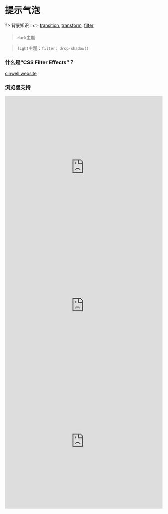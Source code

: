
# 提示气泡

?> 背景知识：:point_right: [transition](https://developer.mozilla.org/zh-CN/docs/Web/CSS/transition), [transform](https://developer.mozilla.org/zh-CN/docs/Web/CSS/transform), [filter](https://developer.mozilla.org/zh-CN/docs/Web/CSS/filter)

> `dark`主题

<vuep template="#poptip-dark"></vuep>

<script v-pre type="text/x-template" id="poptip-dark">
<style>
  main {
    width: 100%;
    padding: 99px 69px;
    display: flex;
    flex-wrap: wrap;
  }
  .cell {
    width: calc(33.33333% - 8px); height: 52px;
    text-align: center;
    line-height: 52px;
    border-radius: 8px;
    background: #F7F5F1;
    cursor: pointer;
    position: relative;
    border-color: #b4a078;
  }
  .cell.empty {
    background: transparent;
    cursor: default;
    pointer-events: none;
  }
  .cell:not(:nth-of-type(3n)) {
    margin-right: 12px;
    margin-bottom: 12px;
  }
  .cell:hover {
    color: #b4a078;
    font-weight: 900;
  }
  .cell[class*=poptip--]::before,
  .cell[class*=poptip--]::after {
    visibility: hidden;
    opacity: 0;
    transform: translate3d(0,0,0);
    transition: all .3s ease .05s;
  }
  .cell[class*=poptip--]:hover::before,
  .cell[class*=poptip--]:hover::after {
    visibility: visible;
    opacity: 1;
  }
  .cell[class*=poptip--]::before {
    content: '';
    position: absolute;
    width: 0; height: 0;
    border: 6px solid transparent;
  }
  .cell[class*=poptip--]::after {
    content: attr(aria-controls);
    position: absolute;
    background: #b4a078;
    font-size: 12px;
    font-weight: normal;
    color: white;
    line-height: 12px;
    padding: 6px 12px;
    white-space: nowrap;
    border-radius: 2px;
    box-shadow: 0px 0px 3px #b4a078;
  }
  .cell[class*=poptip--top]::before {
    border-top-color: inherit;
  }
  .cell[class*=poptip--right]::before {
    border-right-color: inherit;
  }
  .cell[class*=poptip--bottom]::before {
    border-bottom-color: inherit;
  }
  .cell[class*=poptip--left]::before {
    border-left-color: inherit;
  }
  /* top && bottom */
  .cell[class*=poptip--top]::before,
  .cell[class*=poptip--bottom]::before {
    left: calc(50% - 6px);
  }
  .cell[class*=poptip--top]::after,
  .cell[class*=poptip--bottom]::after {
    left: 50%;
    transform: translateX(-50%);
  }
  .cell[class*=poptip--top]::before {
    top: 0px;
  }
  .cell[class*=poptip--top]:hover::before {
    transform: translateX(0%) translateY(-10px);
  }
  .cell[class*=poptip--top]::after {
    bottom: 100%;
    margin-bottom: -1px;
  }
  .cell[class*=poptip--top]:hover::after {
    transform: translateX(-50%) translateY(-10px);
  }
  .cell[class*=poptip--bottom]::before {
    bottom: 0;
  }
  .cell[class*=poptip--bottom]:hover::before {
    transform: translateX(0%) translateY(10px);
  }
  .cell[class*=poptip--bottom]::after {
    top: 100%;
    margin-top: -1px;
  }
  .cell[class*=poptip--bottom]:hover::after {
    transform: translateX(-50%) translateY(10px);
  }
  /* left && right */
  .cell[class*=poptip--right]::before,
  .cell[class*=poptip--left]::before {
    top: calc(50% - 6px);
  }
  .cell[class*=poptip--right]::after,
  .cell[class*=poptip--left]::after {
    top: 50%;
    transform: translateY(-50%);
  }
  .cell[class*=poptip--right]::before {
    right: 0;
  }
  .cell[class*=poptip--right]:hover::before {
    transform: translateX(10px) translateY(0%);
  }
  .cell[class*=poptip--right]::after {
    left: 100%;
    margin-left: -1px;
  }
  .cell[class*=poptip--right]:hover::after {
    transform: translateX(10px) translateY(-50%);;
  }
  .cell[class*=poptip--left]::before {
    left: 0;
  }
  .cell[class*=poptip--left]:hover::before {
    transform: translateX(-10px) translateY(0%);
  }
  .cell[class*=poptip--left]::after {
    right: 100%;
    margin-right: -1px;
  }
  .cell[class*=poptip--left]:hover::after {
    transform: translateX(-10px) translateY(-50%);;
  }
</style>
<template>
  <main>
    <div class="cell poptip--top-left" aria-controls="top-left">top-left</div>
    <div class="cell poptip--top" aria-controls="top">top</div>
    <div class="cell poptip--top-right" aria-controls="top-right">top-right</div>
    <div class="cell poptip--left" aria-controls="left">left</div>
    <div class="cell empty"></div>
    <div class="cell poptip--right" aria-controls="right">right</div>
    <div class="cell poptip--bottom-left" aria-controls="bottom-left">bottom-left</div>
    <div class="cell poptip--bottom" aria-controls="bottom">bottom</div>
    <div class="cell poptip--bottom-right" aria-controls="bottom-right">bottom-right</div>
  </main>
</template>
<script>  
</script>
</script>

> `light`主题：`filter: drop-shadow()`

<vuep template="#poptip-light"></vuep>

<script v-pre type="text/x-template" id="poptip-light">
<style>
  main {
    width: 100%;
    padding: 99px 69px;
    display: flex;
    flex-wrap: wrap;
  }
  .cell {
    width: calc(33.33333% - 8px); height: 52px;
    text-align: center;
    line-height: 52px;
    border-radius: 8px;
    background: #F7F5F1;
    cursor: pointer;
    position: relative;
    border-color: #F7F5F1;
  }
  .cell.empty {
    background: transparent;
    cursor: default;
    pointer-events: none;
  }
  .cell:not(:nth-of-type(3n)) {
    margin-right: 12px;
    margin-bottom: 12px;
  }
  .cell:hover {
    color: #b4a078;
    font-weight: 900;
  }
  .cell[class*=poptip--] {
    
  }
  .cell[class*=poptip--]::before,
  .cell[class*=poptip--]::after {
    visibility: hidden;
    opacity: 0;
    transform: translate3d(0,0,0);
    transition: all .3s ease .05s;

  }
  .cell[class*=poptip--]:hover::before,
  .cell[class*=poptip--]:hover::after {
    visibility: visible;
    opacity: 1;
  }
  .cell[class*=poptip--]::before {
    content: '';
    position: absolute;
    width: 0; height: 0;
    border: 6px solid transparent;
  }
  .cell[class*=poptip--]::after {
    content: attr(aria-controls);
    position: absolute;
    background: #F7F5F1;
    font-size: 12px;
    font-weight: normal;
    line-height: 12px;
    padding: 6px 12px;
    white-space: nowrap;
    border-radius: 2px;
    filter: drop-shadow(0px 0px 1px rgba(180,160,120,.9));
    z-index: -1;
  }
  .cell[class*=poptip--top]::before {
    border-top-color: inherit;
    filter: drop-shadow(0px 1px .5px rgba(180,160,120,.4));
  }
  .cell[class*=poptip--right]::before {
    border-right-color: inherit;
    filter: drop-shadow(-1px 0px .5px rgba(180,160,120,.4));
  }
  .cell[class*=poptip--bottom]::before {
    border-bottom-color: inherit;
    filter: drop-shadow(0px -1px .5px rgba(180,160,120,.4));
  }
  .cell[class*=poptip--left]::before {
    border-left-color: inherit;
    filter: drop-shadow(1px 0px .5px rgba(180,160,120,.4));
  }
  /* top && bottom */
  .cell[class*=poptip--top]::before,
  .cell[class*=poptip--bottom]::before {
    left: calc(50% - 6px);
  }
  .cell[class*=poptip--top]::after,
  .cell[class*=poptip--bottom]::after {
    left: 50%;
    transform: translateX(-50%);
  }
  .cell[class*=poptip--top]::before {
    top: 0px;
  }
  .cell[class*=poptip--top]:hover::before {
    transform: translateX(0%) translateY(-10px);
  }
  .cell[class*=poptip--top]::after {
    bottom: 100%;
    margin-bottom: -1px;
  }
  .cell[class*=poptip--top]:hover::after {
    transform: translateX(-50%) translateY(-10px);
  }
  .cell[class*=poptip--bottom]::before {
    bottom: 0;
  }
  .cell[class*=poptip--bottom]:hover::before {
    transform: translateX(0%) translateY(10px);
  }
  .cell[class*=poptip--bottom]::after {
    top: 100%;
    margin-top: -1px;
  }
  .cell[class*=poptip--bottom]:hover::after {
    transform: translateX(-50%) translateY(10px);
  }
  /* left && right */
  .cell[class*=poptip--right]::before,
  .cell[class*=poptip--left]::before {
    top: calc(50% - 6px);
  }
  .cell[class*=poptip--right]::after,
  .cell[class*=poptip--left]::after {
    top: 50%;
    transform: translateY(-50%);
  }
  .cell[class*=poptip--right]::before {
    right: 0;
  }
  .cell[class*=poptip--right]:hover::before {
    transform: translateX(10px) translateY(0%);
  }
  .cell[class*=poptip--right]::after {
    left: 100%;
    margin-left: -1px;
  }
  .cell[class*=poptip--right]:hover::after {
    transform: translateX(10px) translateY(-50%);;
  }
  .cell[class*=poptip--left]::before {
    left: 0;
  }
  .cell[class*=poptip--left]:hover::before {
    transform: translateX(-10px) translateY(0%);
  }
  .cell[class*=poptip--left]::after {
    right: 100%;
    margin-right: -1px;
  }
  .cell[class*=poptip--left]:hover::after {
    transform: translateX(-10px) translateY(-50%);;
  }
</style>
<template>
  <main>
    <div class="cell poptip--top-left" aria-controls="top-left">top-left</div>
    <div class="cell poptip--top" aria-controls="top">top</div>
    <div class="cell poptip--top-right" aria-controls="top-right">top-right</div>
    <div class="cell poptip--left" aria-controls="left">left</div>
    <div class="cell empty"></div>
    <div class="cell poptip--right" aria-controls="right">right</div>
    <div class="cell poptip--bottom-left" aria-controls="bottom-left">bottom-left</div>
    <div class="cell poptip--bottom" aria-controls="bottom">bottom</div>
    <div class="cell poptip--bottom-right" aria-controls="bottom-right">bottom-right</div>
  </main>
</template>
<script>  
</script>
</script>

### 什么是“CSS Filter Effects”？

[cinwell website](https://www.bestagencies.com/tools/filter-effects-css-generator/ ':include :type=iframe width=100% height=429px')

### 浏览器支持

<iframe
  width="100%"
  height="453px"
  frameborder="0"
  src="https://caniuse.bitsofco.de/embed/index.html?feat=transforms3d&amp;periods=future_1,current,past_1,past_2,past_3&amp;accessible-colours=false">
</iframe>

<iframe
  width="100%"
  height="432px"
  frameborder="0"
  src="https://caniuse.bitsofco.de/embed/index.html?feat=css-transitions&amp;periods=future_1,current,past_1,past_2,past_3&amp;accessible-colours=false">
</iframe>

<iframe
  width="100%"
  height="432px"
  frameborder="0"
  src="https://caniuse.bitsofco.de/embed/index.html?feat=css-filters&amp;periods=future_1,current,past_1,past_2,past_3&amp;accessible-colours=false">
</iframe>
